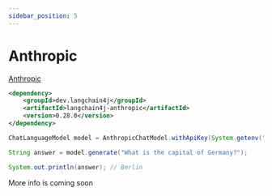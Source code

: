 ```yaml
---
sidebar_position: 5
---
```


# Anthropic

[Anthropic](https://www.anthropic.com/)

```xml
<dependency>
    <groupId>dev.langchain4j</groupId>
    <artifactId>langchain4j-anthropic</artifactId>
    <version>0.28.0</version>
</dependency>
```

```java
ChatLanguageModel model = AnthropicChatModel.withApiKey(System.getenv("ANTHROPIC_API_KEY"));

String answer = model.generate("What is the capital of Germany?");

System.out.println(answer); // Berlin
```

More info is coming soon
